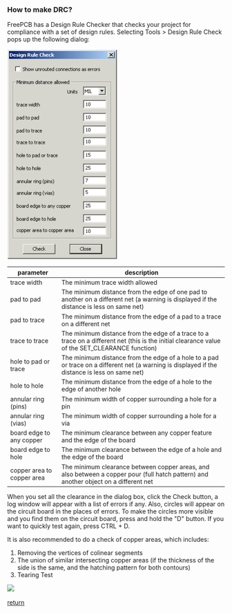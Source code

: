 ### How to make DRC?
FreePCB has a Design Rule Checker that checks your project for compliance with a set of design rules. Selecting Tools > Design Rule Check pops up the following dialog:

 ![](pictures/DRC.png)

parameter                   | description
----------------------------|------------------------------------
trace width                	| The minimum trace width allowed
pad to pad                 	| The minimum distance from the edge of one pad to another on a different net (a warning is displayed if the distance is less on same net)
pad to trace               	| The minimum distance from the edge of a pad to a trace on a different net
trace to trace             	| The minimum distance from the edge of a trace to a trace on a different net (this is the initial clearance value of the SET_CLEARANCE function)
hole to pad or trace       	| The minimum distance from the edge of a hole to a pad or trace on a different net (a warning is displayed if the distance is less on same net)
hole to hole               	| The minimum distance from the edge of a hole to the edge of another hole
annular ring (pins)        	| The minimum width of copper surrounding a hole for a pin
annular ring (vias)   	     | The minimum width of copper surrounding a hole for a via
board edge to any copper   	| The minimum clearance between any copper feature and the edge of the board
board edge to hole         	| The minimum clearance between the edge of a hole and the edge of the board
copper area to copper area 	| The minimum clearance between copper areas, and also between a copper pour (full hatch pattern) and another object on a different net

When you set all the clearance in the dialog box, click the Check button, a log window will appear with a list of errors if any. Also, circles will appear on the circuit board in the places of errors. To make the circles more visible and you find them on the circuit board, press and hold the "D" button. If you want to quickly test again, press CTRL + D.

It is also recommended to do a check of copper areas, which includes:
1) Removing the vertices of colinear segments
2) The union of similar intersecting copper areas (if the thickness of the side is the same, and the hatching pattern for both contours)
3) Tearing Test

![](pictures/area_torn.png)

[return](How_to.md)
